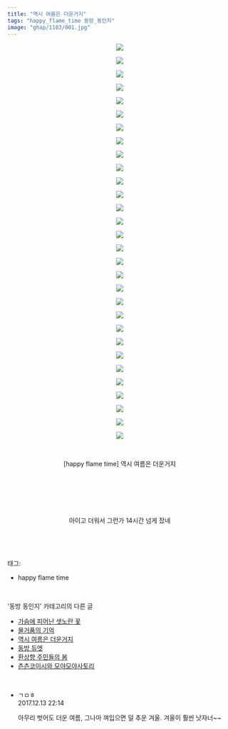 ```yaml
---
title: "역시 여름은 더운거지"
tags: "happy_flame_time 동방_동인지"
image: "ghap/1183/001.jpg"
---
```

<div class="article">
<p style="text-align: center; clear: none; float: none;"><img src="{{ site.nasurl }}/ghap/1183/001.jpg"/></p>
<p style="text-align: center; clear: none; float: none;"><img src="{{ site.nasurl }}/ghap/1183/002.jpg"/></p>
<p style="text-align: center; clear: none; float: none;"><img src="{{ site.nasurl }}/ghap/1183/003.jpg"/></p>
<p style="text-align: center; clear: none; float: none;"><img src="{{ site.nasurl }}/ghap/1183/004.jpg"/></p>
<p style="text-align: center; clear: none; float: none;"><img src="{{ site.nasurl }}/ghap/1183/005.jpg"/></p>
<p style="text-align: center; clear: none; float: none;"><img src="{{ site.nasurl }}/ghap/1183/006.jpg"/></p>
<p style="text-align: center; clear: none; float: none;"><img src="{{ site.nasurl }}/ghap/1183/007.jpg"/></p>
<p style="text-align: center; clear: none; float: none;"><img src="{{ site.nasurl }}/ghap/1183/008.jpg"/></p>
<p style="text-align: center; clear: none; float: none;"><img src="{{ site.nasurl }}/ghap/1183/009.jpg"/></p>
<p style="text-align: center; clear: none; float: none;"><img src="{{ site.nasurl }}/ghap/1183/010.jpg"/></p>
<p style="text-align: center; clear: none; float: none;"><img src="{{ site.nasurl }}/ghap/1183/011.jpg"/></p>
<p style="text-align: center; clear: none; float: none;"><img src="{{ site.nasurl }}/ghap/1183/012.jpg"/></p>
<p style="text-align: center; clear: none; float: none;"><img src="{{ site.nasurl }}/ghap/1183/013.jpg"/></p>
<p style="text-align: center; clear: none; float: none;"><img src="{{ site.nasurl }}/ghap/1183/014.jpg"/></p>
<p style="text-align: center; clear: none; float: none;"><img src="{{ site.nasurl }}/ghap/1183/015.jpg"/></p>
<p style="text-align: center; clear: none; float: none;"><img src="{{ site.nasurl }}/ghap/1183/016.jpg"/></p>
<p style="text-align: center; clear: none; float: none;"><img src="{{ site.nasurl }}/ghap/1183/017.jpg"/></p>
<p style="text-align: center; clear: none; float: none;"><img src="{{ site.nasurl }}/ghap/1183/018.jpg"/></p>
<p style="text-align: center; clear: none; float: none;"><img src="{{ site.nasurl }}/ghap/1183/019.jpg"/></p>
<p style="text-align: center; clear: none; float: none;"><img src="{{ site.nasurl }}/ghap/1183/020.jpg"/></p>
<p style="text-align: center; clear: none; float: none;"><img src="{{ site.nasurl }}/ghap/1183/021.jpg"/></p>
<p style="text-align: center; clear: none; float: none;"><img src="{{ site.nasurl }}/ghap/1183/022.jpg"/></p>
<p style="text-align: center; clear: none; float: none;"><img src="{{ site.nasurl }}/ghap/1183/023.jpg"/></p>
<p style="text-align: center; clear: none; float: none;"><img src="{{ site.nasurl }}/ghap/1183/024.jpg"/></p>
<p style="text-align: center; clear: none; float: none;"><img src="{{ site.nasurl }}/ghap/1183/025.jpg"/></p>
<p style="text-align: center; clear: none; float: none;"><img src="{{ site.nasurl }}/ghap/1183/026.jpg"/></p>
<p style="text-align: center; clear: none; float: none;"><img src="{{ site.nasurl }}/ghap/1183/027.jpg"/></p>
<p style="text-align: center; clear: none; float: none;"><img src="{{ site.nasurl }}/ghap/1183/028.jpg"/></p>
<p style="text-align: center; clear: none; float: none;"><img src="{{ site.nasurl }}/ghap/1183/029.jpg"/></p>
<p style="text-align: center; clear: none; float: none;"><img src="{{ site.nasurl }}/ghap/1183/030.jpg"/></p>
<p style="text-align: center; clear: none; float: none;"><br/></p>
<p style="text-align: center; clear: none; float: none;">[happy flame time] 역시 여름은 더운거지</p>
<p style="text-align: center; clear: none; float: none;"><br/></p>
<p style="text-align: center; clear: none; float: none;"><br/></p>
<p style="text-align: center; clear: none; float: none;"><br/></p>
<p style="text-align: center; clear: none; float: none;">아이고 더워서 그런가 14시간 넘게 잤네</p>
<p><br/></p>
</div><br/>
<div class="tagTrail">
<p>태그: </p>
<ul>
<li>happy flame time</li>
</ul>
</div><br/>
<div class="another">
<p>'동방 동인지' 카테고리의 다른 글</p>
<ul>
<li><a href="/2016-07-28-ghap_1187">가슴에 피어난 샛노란 꽃</a></li>
<li><a href="/2016-07-28-ghap_1186">물거품의 기억</a></li>
<li><a href="/2016-07-28-ghap_1183">역시 여름은 더운거지</a></li>
<li><a href="/2016-07-28-ghap_1181">동방 듀엣</a></li>
<li><a href="/2016-07-28-ghap_1180">환상향 주민들의 봄</a></li>
<li><a href="/2016-07-28-ghap_1179">츤츤코이시와 모야모야사토리</a></li>
</ul>
</div><br/>
<div class="cb_module cb_fluid">
<div class="cb_wrt cb_profile">
<div class="comment">
<ul>
<li class="cb_thumb_off" id="comment15151538">
<div class="cb_comment_area">
<div class="cb_info_area">
<div class="cb_section">
<span class="cb_nick_name">ㄱㅁㅎ</span>
</div>
<div class="cb_section">
<span class="cb_date">2017.12.13 22:14 </span>
</div>
</div>
<div class="cb_dsc_comment">
<p class="cb_dsc">
											아무리 벗어도 더운 여름, 그나마 껴입으면 덜 추운 겨울. 겨울이 훨씬 낫자너~~
										</p>
</div>
</div></li>
</ul>
</div>
</div><!-- commentList close -->
</div><br/>

